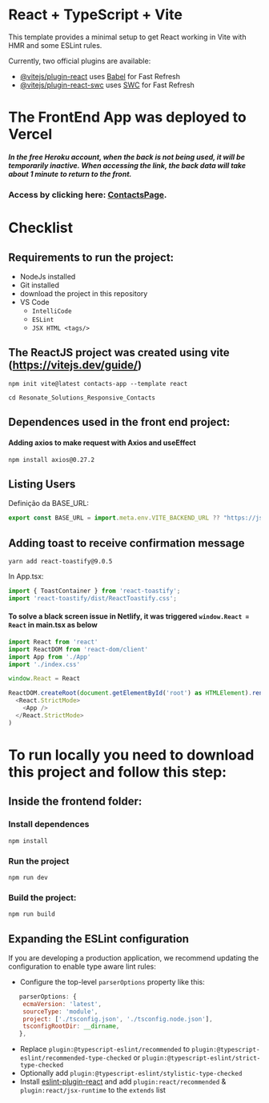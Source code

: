 # React + TypeScript + Vite

This template provides a minimal setup to get React working in Vite with HMR and some ESLint rules.

Currently, two official plugins are available:

- [@vitejs/plugin-react](https://github.com/vitejs/vite-plugin-react/blob/main/packages/plugin-react/README.md) uses [Babel](https://babeljs.io/) for Fast Refresh
- [@vitejs/plugin-react-swc](https://github.com/vitejs/vite-plugin-react-swc) uses [SWC](https://swc.rs/) for Fast Refresh

# The FrontEnd App was deployed to Vercel

##### In the free Heroku account, when the back is not being used, it will be temporarily inactive. When accessing the link, the back data will take about 1 minute to return to the front.

### Access by clicking here:  <a href="https://resonate-solutions-responsive-contacts.vercel.app/" target="_blank" rel="noopener noreferrer">ContactsPage</a>.</p>

# Checklist

## Requirements to run the project:
- NodeJs installed
- Git installed
- download the project in this repository
- VS Code
  - `IntelliCode`
  - `ESLint`
  - `JSX HTML <tags/>`

## The ReactJS project was created using vite (https://vitejs.dev/guide/)

```
npm init vite@latest contacts-app --template react
```

```
cd Resonate_Solutions_Responsive_Contacts
```

## Dependences used in the front end project:

#### Adding axios to make request with Axios and useEffect

```
npm install axios@0.27.2
```

## Listing Users

Definição da BASE_URL:

```javascript
export const BASE_URL = import.meta.env.VITE_BACKEND_URL ?? "https://jsonplaceholder.typicode.com/users"; 
```

## Adding toast to receive confirmation message

```
yarn add react-toastify@9.0.5
```

In App.tsx:
```javascript
import { ToastContainer } from 'react-toastify';
import 'react-toastify/dist/ReactToastify.css';
```

#### To solve a black screen issue in Netlify, it was triggered `window.React = React` in main.tsx as below

```js
import React from 'react'
import ReactDOM from 'react-dom/client'
import App from './App'
import './index.css'

window.React = React

ReactDOM.createRoot(document.getElementById('root') as HTMLElement).render(
  <React.StrictMode>
    <App />
  </React.StrictMode>
)
```

# To run locally you need to download this project and follow this step:

## Inside the frontend folder:

### Install dependences
```
npm install 
```

### Run the project

```
npm run dev
```

### Build the project:


```
npm run build
```

## Expanding the ESLint configuration

If you are developing a production application, we recommend updating the configuration to enable type aware lint rules:

- Configure the top-level `parserOptions` property like this:

```js
   parserOptions: {
    ecmaVersion: 'latest',
    sourceType: 'module',
    project: ['./tsconfig.json', './tsconfig.node.json'],
    tsconfigRootDir: __dirname,
   },
```

- Replace `plugin:@typescript-eslint/recommended` to `plugin:@typescript-eslint/recommended-type-checked` or `plugin:@typescript-eslint/strict-type-checked`
- Optionally add `plugin:@typescript-eslint/stylistic-type-checked`
- Install [eslint-plugin-react](https://github.com/jsx-eslint/eslint-plugin-react) and add `plugin:react/recommended` & `plugin:react/jsx-runtime` to the `extends` list

